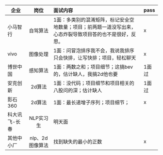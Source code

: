 | 企业          |      岗位       | 面试内容                                                     | pass  |
| ------------- | :-------------: | :----------------------------------------------------------- | :---- |
| 小马智行      |    自驾算法     | 1面：多类别的混淆矩阵，标记安全空地数量；项目；前两题一道没写出来，心态炸裂导致项目答的也不是很好，反思。 | x     |
| vivo          |    图像处理     | 1面：问冒泡排序我不会，我说我排序只会快排，让写快排；项目，轻松聊天 | x     |
| 博世中国      |    感知算法     | 1面：两数之和；项目细节；这搞bev的，估计缺人，我搞2d他也要   | 1面过 |
| 安克创新      |     2d算法      | 1面：没代码；项目细节和项目相关的八股问的深；估计缺人        | 1面过 |
| 影石360       |     2d算法      | 1面：最长递增子序列；项目细节；                              | x     |
| 科大讯飞-长春 |    NLP实习生    | 明天面                                                       |       |
| 其他中小厂    | nlp、2d图像算法 | 找到缺失的最小的正数                                         | x     |




